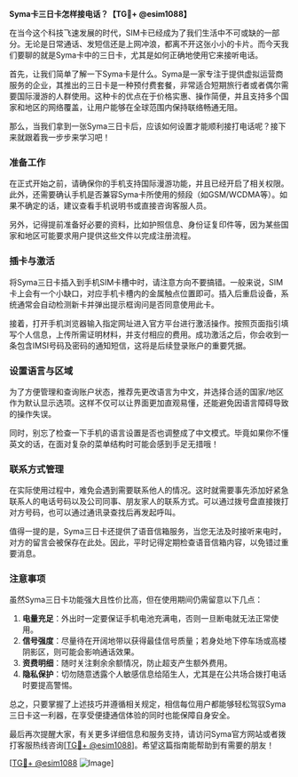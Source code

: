 **Syma卡三日卡怎样接电话？【TG💪+ @esim1088】**

在当今这个科技飞速发展的时代，SIM卡已经成为了我们生活中不可或缺的一部分。无论是日常通话、发短信还是上网冲浪，都离不开这张小小的卡片。而今天我们要聊的就是Syma卡中的三日卡，尤其是如何正确地使用它来接听电话。

首先，让我们简单了解一下Syma卡是什么。Syma是一家专注于提供虚拟运营商服务的企业，其推出的三日卡是一种预付费套餐，非常适合短期旅行者或者偶尔需要国际漫游的人群使用。这种卡的优点在于价格实惠、操作简便，并且支持多个国家和地区的网络覆盖，让用户能够在全球范围内保持联络畅通无阻。

那么，当我们拿到一张Syma三日卡后，应该如何设置才能顺利接打电话呢？接下来就跟着我一步步来学习吧！

### 准备工作

在正式开始之前，请确保你的手机支持国际漫游功能，并且已经开启了相关权限。此外，还需要确认手机是否兼容Syma卡所使用的频段（如GSM/WCDMA等）。如果不确定的话，建议查看手机说明书或直接咨询客服人员。

另外，记得提前准备好必要的资料，比如护照信息、身份证复印件等，因为某些国家和地区可能要求用户提供这些文件以完成注册流程。

### 插卡与激活

将Syma三日卡插入到手机SIM卡槽中时，请注意方向不要搞错。一般来说，SIM卡上会有一个小缺口，对应手机卡槽内的金属触点位置即可。插入后重启设备，系统通常会自动检测新卡并弹出提示框询问是否同意使用此卡。

接着，打开手机浏览器输入指定网址进入官方平台进行激活操作。按照页面指引填写个人信息，上传所需证明材料，并支付相应的费用。成功激活之后，你会收到一条包含IMSI号码及密码的通知短信，这将是后续登录账户的重要凭据。

### 设置语言与区域

为了方便管理和查询账户状态，推荐先更改语言为中文，并选择合适的国家/地区作为默认显示选项。这样不仅可以让界面更加直观易懂，还能避免因语言障碍导致的操作失误。

同时，别忘了检查一下手机的语言设置是否也调整成了中文模式。毕竟如果你不懂英文的话，在面对复杂的菜单结构时可能会感到手足无措哦！

### 联系方式管理

在实际使用过程中，难免会遇到需要联系他人的情况。这时就需要事先添加好紧急联系人的电话号码以及公司同事、朋友家人的联系方式。可以通过拨号盘直接拨打对方号码，也可以通过通讯录查找后再发起呼叫。

值得一提的是，Syma三日卡还提供了语音信箱服务，当您无法及时接听来电时，对方的留言会被保存在此处。因此，平时记得定期检查语音信箱内容，以免错过重要消息。

### 注意事项

虽然Syma三日卡功能强大且性价比高，但在使用期间仍需留意以下几点：

1. **电量充足**：外出时一定要保证手机电池充满电，否则一旦断电就无法正常使用。
2. **信号强度**：尽量待在开阔地带以获得最佳信号质量；若身处地下停车场或高楼阴影区，则可能会影响通话效果。
3. **资费明细**：随时关注剩余余额情况，防止超支产生额外费用。
4. **隐私保护**：切勿随意透露个人敏感信息给陌生人，尤其是在公共场合拨打电话时要提高警惕。

总之，只要掌握了上述技巧并遵循相关规定，相信每位用户都能够轻松驾驭Syma三日卡这一利器，在享受便捷通信体验的同时也能保障自身安全。

最后再次提醒大家，有关更多详细信息和服务支持，请访问Syma官方网站或者拨打客服热线咨询[[TG💪+ @esim1088](https://t.me/s/esim1088)]。希望这篇指南能帮助到有需要的朋友！

[[TG💪+ @esim1088](https://t.me/s/esim1088) ![Image](https://i.postimg.cc/4NQfJmqS/Snipaste-2025-05-13-00-14-12.png)]